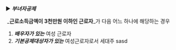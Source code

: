 ▶ _**부녀자공제**_

 _**근로소득금액이 3천만원 이하인 근로자**_가 다음 어느 하나에 해당하는 경우

1. _**배우자가 있는**_ 여성 근로자
2. _**기본공제대상자가 있는**_ 여성근로자로서 세대주 sasd
